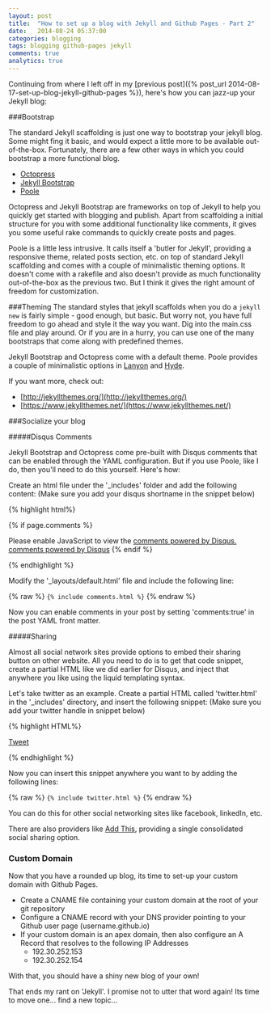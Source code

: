 ```yaml
---
layout: post
title:  "How to set up a blog with Jekyll and Github Pages - Part 2"
date:   2014-08-24 05:37:00
categories: blogging
tags: blogging github-pages jekyll
comments: true
analytics: true
---
```


Continuing from where I left off in my [previous post]({% post_url 2014-08-17-set-up-blog-jekyll-github-pages %}), here's how you can jazz-up your Jekyll blog:

###Bootstrap

The standard Jekyll scaffolding is just one way to bootstrap your jekyll blog. Some might fing it basic, and would expect a little more to be available out-of-the-box. Fortunately, there are a few other ways in which you could bootstrap a more functional blog.<br>

* [Octopress](http://octopress.org/)
* [Jekyll Bootstrap](http://jekyllbootstrap.com/)
* [Poole](https://github.com/poole/poole)

Octopress and Jekyll Bootstrap are frameworks on top of Jekyll to help you quickly get started with blogging and publish. Apart from scaffolding a initial structure for you with some additional functionality like comments, it gives you some useful rake commands to quickly create posts and pages.

Poole is a little less intrusive. It calls itself a 'butler for Jekyll', providing a responsive theme, related posts section, etc. on top of standard Jekyll scaffolding and comes with a couple of minimalistic theming options. It doesn't come with a rakefile and also doesn't provide as much functionality out-of-the-box as the previous two. But I think it gives the right amount of freedom for customization.

###Theming
The standard styles that jekyll scaffolds when you do a `jekyll new` is fairly simple - good enough, but basic. But worry not, you have full freedom to go ahead and style it the way you want. Dig into the main.css file and play around. Or if you are in a hurry, you can use one of the many bootstraps that come along with predefined themes.

Jekyll Bootstrap and Octopress come with a default theme. Poole provides a couple of minimalistic options in [Lanyon](https://github.com/poole/lanyon) and [Hyde](https://github.com/poole/hyde).

If you want more, check out:

* [http://jekyllthemes.org/](http://jekyllthemes.org/)
* [https://www.jekyllthemes.net/](https://www.jekyllthemes.net/)

###Socialize your blog

#####Disqus Comments

Jekyll Bootstrap and Octopress come pre-built with Disqus comments that can be enabled through the YAML configuration. But if you use Poole, like I do, then you'll need to do this yourself. Here's how:


Create an html file under the '\_includes' folder and add the following content: (Make sure you add your disqus shortname in the snippet below)

{% highlight html%}

{% if page.comments %}
<!-- Add Disqus comments. -->
<div id="disqus_thread"></div>
<script type="text/javascript">
  /* * * ADD YOUR DISQUS SHORTNAME HERE * * */
  var disqus_shortname = '<your_disqus_shortname>';

  (function() {
    var dsq = document.createElement('script');
    dsq.type = 'text/javascript'; dsq.async = true;
    dsq.src = '//' + disqus_shortname + '.disqus.com/embed.js';
    (document.getElementsByTagName('head')[0] || document.getElementsByTagName('body')[0]).appendChild(dsq);
  })();
</script>
<noscript>Please enable JavaScript to view the <a href="http://disqus.com/?ref_noscript">comments powered by Disqus.</a></noscript>
<a href="http://disqus.com" class="dsq-brlink">comments powered by  <span class="logo-disqus">Disqus</span></a>
{% endif %}

{% endhighlight %}

Modify the '\_layouts/default.html' file and include the following line:

{% raw %}
`{% include comments.html %}`
{% endraw %}

Now you can enable comments in your post by setting 'comments:true' in the post YAML front matter.

#####Sharing

Almost all social network sites provide options to embed their sharing button on other website. All you need to do is to get that code snippet, create a partial HTML like we did earlier for Disqus, and inject that anywhere you like using the liquid templating syntax.

Let's take twitter as an example. Create a partial HTML called 'twitter.html' in the '_includes' directory, and insert the following snippet: (Make sure you add your twitter handle in snippet below)

{% highlight HTML%}

<a href="https://twitter.com/share" class="twitter-share-button" data-via="<your_twitter_handle>">Tweet</a>

<!-- Put this just before the closing body tag -->
<script>!function(d,s,id){var js,fjs=d.getElementsByTagName(s)[0];if(!d.getElementById(id)){js=d.createElement(s);js.id=id;js.src="//platform.twitter.com/widgets.js";fjs.parentNode.insertBefore(js,fjs);}}(document,"script","twitter-wjs");</script>

{% endhighlight %}

Now you can insert this snippet anywhere you want to by adding the following lines:

{% raw %}
`{% include twitter.html %}`
{% endraw %}

You can do this for other social networking sites like facebook, linkedIn, etc.

There are also providers like [Add This](http://www.addthis.com/), providing a single consolidated social sharing option.

### Custom Domain

Now that you have a rounded up blog, its time to set-up your custom domain with Github Pages.

* Create a CNAME file containing your custom domain at the root of your git repository
* Configure a CNAME record with your DNS provider pointing to your Github user page (username.github.io)
* If your custom domain is an apex domain, then also configure an A Record that resolves to the following IP Addresses
    * 192.30.252.153
    * 192.30.252.154

With that, you should have a shiny new blog of your own!

That ends my rant on 'Jekyll'. I promise not to utter that word again! Its time to move one... find a new topic...
